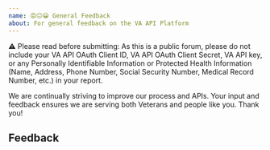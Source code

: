 ```yaml
---
name: 😡😐😀 General Feedback
about: For general feedback on the VA API Platform
---
```


⚠️ Please read before submitting: As this is a public forum, please do not include your VA API OAuth Client ID, VA API OAuth Client Secret, VA API key, or any Personally Identifiable Information or Protected Health Information (Name, Address, Phone Number, Social Security Number, Medical Record Number, etc.) in your report.


We are continually striving to improve our process and APIs. Your input and feedback ensures we are serving both Veterans and people like you. Thank you!


## Feedback

<!-- What was your first impression when you entered the website? -->
<!-- Is there anything missing on this page? -->
<!-- What other products (or product features) would you like us to offer? -->
<!-- Do you have any additional feedback? -->